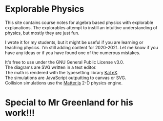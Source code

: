# Explorable Physics
This site contains course notes for algebra based physics with explorable  explanations. The explorables attempt to instill an intuitive understanding of physics, but mostly they are just fun.

I wrote it for my students, but it might be useful if you are learning or teaching physics.
I'm still adding content for 2020-2021. Let me know if you have any ideas or if you have found one of the numerous mistakes.

It's free to use under the GNU General Public License v3.0.
<br>The diagrams are SVG written in a text editor.
<br>The math is rendered with the typesetting library <a href="https://katex.org/">KaTeX</a>.
<br>The simulations are JavaScript outputting to canvas or SVG.
<br>Collision simulations use the <a href="http://brm.io/matter-js/">Matter.js</a> 2-D physics engine.
# Special to <a herf="https://github.com/landgreen"> Mr Greenland</a> for his work!!!
